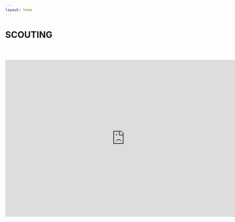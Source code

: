 ```yaml
---
layout: home
---
```

<div class="logo-box">
	<h1>SCOUTING</h1>
</div>
<div class="information">
	<h3>
	<br>
	<br>
	<iframe src="https://docs.google.com/forms/d/e/1FAIpQLScJwuQBZmlEgslfGSdsTSwhDLhRKuoXw6IeKEhrt_U1yQNM8g/viewform?embedded=true" width="760" height="500" frameborder="0" marginheight="0" marginwidth="0">Loading...</iframe>








